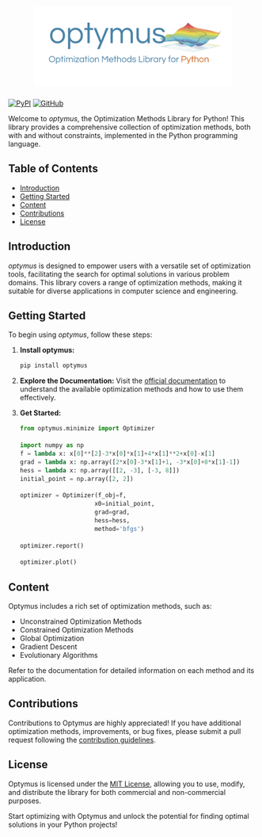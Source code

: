 <h1 align="center">
<img src="logo.png" width="400">
</h1>

[![PyPI](https://img.shields.io/pypi/v/optymus)](https://pypi.org/project/optymus/)
[![GitHub](https://img.shields.io/github/license/kleyt0n/agentpy)](https://github.com/kleyt0n/optymus/blob/master/LICENSE)

Welcome to _optymus_, the Optimization Methods Library for Python! This library provides a comprehensive collection of optimization methods, both with and without constraints, implemented in the Python programming language.

## Table of Contents

- [Introduction](#introduction)
- [Getting Started](#getting-started)
- [Content](#content)
- [Contributions](#contributions)
- [License](#license)

## Introduction

_optymus_ is designed to empower users with a versatile set of optimization tools, facilitating the search for optimal solutions in various problem domains. This library covers a range of optimization methods, making it suitable for diverse applications in computer science and engineering.

## Getting Started

To begin using _optymus_, follow these steps:

1. **Install optymus:**
   ```bash
   pip install optymus
   ```

2. **Explore the Documentation:**
   Visit the [official documentation](https://optymus-docs.readthedocs.com) to understand the available optimization methods and how to use them effectively.

3. **Get Started:**
   ```python
   from optymus.minimize import Optimizer
   
   import numpy as np
   f = lambda x: x[0]**[2]-3*x[0]*x[1]+4*x[1]**2+x[0]-x[1]
   grad = lambda x: np.array([2*x[0]-3*x[1]+1, -3*x[0]+8*x[1]-1])
   hess = lambda x: np.array([[2, -3], [-3, 8]])
   initial_point = np.array([2, 2])

   optimizer = Optimizer(f_obj=f,
                        x0=initial_point,
                        grad=grad,
                        hess=hess,
                        method='bfgs')
   
   optimizer.report()

   optimizer.plot()
   ```

## Content

Optymus includes a rich set of optimization methods, such as:

- Unconstrained Optimization Methods
- Constrained Optimization Methods
- Global Optimization
- Gradient Descent
- Evolutionary Algorithms

Refer to the documentation for detailed information on each method and its application.

## Contributions

Contributions to Optymus are highly appreciated! If you have additional optimization methods, improvements, or bug fixes, please submit a pull request following the [contribution guidelines](CONTRIBUTING.md).

## License

Optymus is licensed under the [MIT License](LICENSE), allowing you to use, modify, and distribute the library for both commercial and non-commercial purposes.

Start optimizing with Optymus and unlock the potential for finding optimal solutions in your Python projects!
